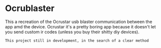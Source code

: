 # Ocrublaster
This a recreation of the Ocrustar usb blaster communication between the app amd the device.
Ocrustar it's a pretty boring app because it doesn't let you send custom ir codes (unless you buy their shitty diy devices).
```
This project still in development, in the search of a clear method
```